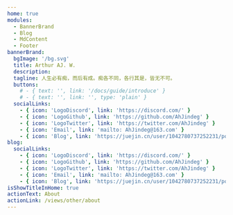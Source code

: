 ```yaml
---
home: true
modules:
  - BannerBrand
  - Blog
  - MdContent
  - Footer
bannerBrand:
  bgImage: '/bg.svg'
  title: Arthur AJ. W.
  description:
  tagline: 人生必有痴，而后有成。痴各不同，各行其是，皆无不可。
  buttons:
    # - { text: '', link: '/docs/guide/introduce' }
    # - { text: '', link: '', type: 'plain' }
  socialLinks:
    - { icon: 'LogoDiscord', link: 'https://discord.com/' }
    - { icon: 'LogoGithub', link: 'https://github.com/AhJindeg' }
    - { icon: 'LogoTwitter', link: 'https://twitter.com/AhJindeg' }
    - { icon: 'Email', link: 'mailto: AhJindeg@163.com' }
    - { icon: 'Blog', link: 'https://juejin.cn/user/1042780737252231/posts' }
blog:
  socialLinks:
    - { icon: 'LogoDiscord', link: 'https://discord.com/' }
    - { icon: 'LogoGithub', link: 'https://github.com/AhJindeg' }
    - { icon: 'LogoTwitter', link: 'https://twitter.com/AhJindeg' }
    - { icon: 'Email', link: 'mailto: AhJindeg@163.com' }
    - { icon: 'Blog', link: 'https://juejin.cn/user/1042780737252231/posts' }
isShowTitleInHome: true
actionText: About
actionLink: /views/other/about
---
```


